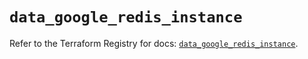 # `data_google_redis_instance`

Refer to the Terraform Registry for docs: [`data_google_redis_instance`](https://registry.terraform.io/providers/hashicorp/google/6.46.0/docs/data-sources/redis_instance).
